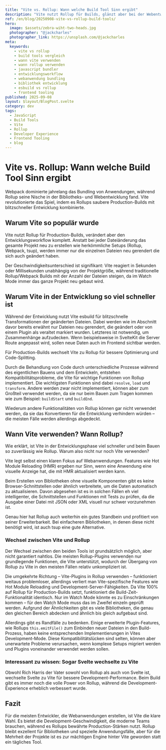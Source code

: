 ```yaml
---
title: "Vite vs. Rollup: Wann welche Build Tool Sinn ergibt"
description: "Vite nutzt Rollup für Builds, glänzt aber bei der Webentwicklung. Erfahre wann du Vite vs Rollup wählen solltest, mit echten Beispielen und Migration-Hinweisen."
ref: /en/blog/20250908-vite-vs-rollup-build-tools/
hero:
  image: $assets/zebra-wiht-two-heads.jpg
  photographer: "@jackcharles"
  photographer_link: https://unsplash.com/@jackcharles
meta:
  keywords:
    - vite vs rollup
    - build tools vergleich
    - wann vite verwenden
    - wann rollup verwenden
    - javascript bundler
    - entwicklungsworkflow
    - webanwendung bundling
    - bibliothek entwicklung
    - esbuild vs rollup
    - frontend tooling
published: 2025-09-08
layout: $layout/BlogPost.svelte
category: dev
tags:
  - JavaScript
  - Build Tools
  - Vite
  - Rollup
  - Developer Experience
  - Frontend Tooling
  - blog
---
```


# Vite vs. Rollup: Wann welche Build Tool Sinn ergibt

Webpack dominierte jahrelang das Bundling von Anwendungen, während Rollup seine Nische in der Bibliotheks- und Webentwicklung fand. Vite revolutionierte das Spiel, indem es Rollups saubere Production-Builds mit blitzschneller Entwicklung kombinierte.

## Warum Vite so populär wurde

Vite nutzt Rollup für Production-Builds, verändert aber den Entwicklungsworkflow komplett. Anstatt bei jeder Dateiänderung das gesamte Projekt neu zu erstellen wie herkömmliche Setups (Rollup, Webpack, tsup), werden immer nur die einzelnen Dateien neu gerendert die sich auch geändert haben.

Der Geschwindigkeitsunterschied ist signifikant: Vite reagiert in Sekunden oder Millisekunden unabhängig von der Projektgröße, während traditionelle Rollup/Webpack Builds mit der Anzahl der Dateien steigen, da im Watch Mode immer das ganze Projekt neu gebaut wird.

## Warum Vite in der Entwicklung so viel schneller ist

Während der Entwicklung nutzt Vite esbuild für blitzschnelle Transformationen der geänderten Dateien. Dabei werden wie im Abschnitt davor bereits erwähnt nur Dateien neu gerendert, die geändert oder von einem Plugin als veraltet markiert wurden. Letzteres ist notwendig, um Zusammenhänge aufzudecken. Wenn beispielsweise in SvelteKit die Server Route angepasst wird, sollen neue Daten auch im Frontend sichtbar werden.

Für Production-Builds wechselt Vite zu Rollup für bessere Optimierung und Code-Splitting.

Durch die Behandlung von Code durch unterschiedliche Prozesse während des eigentlichen Bauens und dem Entwickeln, entstehen Kompatibilitätsprobleme, die Vite für wichtige Funktionen von Rollup implementiert. Die wichtigsten Funktionen sind dabei `resolve`, `load` und `transform`. Andere werden zwar nicht implementiert, können aber zum Großteil verwendet werden, da sie nur beim Bauen zum Tragen kommen wie zum Beispiel: `buildStart` und `buildEnd`.

Wiederum andere Funktionalitäten von Rollup können gar nicht verwendet werden, da sie das Konvertieren für die Entwicklung verhindern würden – die meisten Fälle werden allerdings abgedeckt.

## Wann Vite verwenden? Wann Rollup?

Wie erklärt, ist Vite in der Entwicklungsphase viel schneller und beim Bauen so zuverlässig wie Rollup. Warum also nicht nur noch Vite verwenden?

Vite legt selbst einen klaren Fokus auf Webanwendungen. Features wie Hot Module Reloading (HMR) ergeben nur Sinn, wenn eine Anwendung eine visuelle Anzeige hat, die mit HMR aktualisiert werden kann.

Beim Erstellen von Bibliotheken ohne visuelle Komponenten gibt es keine Browser-Schnittstellen oder ähnlich verbreitete, um die Daten automatisch zu aktualisieren. Davon abgesehen ist es in solchen Fällen eh viel intelligenter, die Schnittstellen und Funktionen mit Tests zu prüfen, da die Ausgabe einer Datei mit JSON oder XML visuell nur schwer vorzunehmen ist.

Genau hier hat Rollup auch weiterhin ein gutes Standbein und profitiert von seiner Erweiterbarkeit. Bei einfacheren Bibliotheken, in denen diese nicht benötigt wird, ist auch tsup eine gute Alternative.

### Wechsel zwischen Vite und Rollup

Der Wechsel zwischen den beiden Tools ist grundsätzlich möglich, aber nicht garantiert nahtlos. Die meisten Rollup-Plugins verwenden nur grundlegende Funktionen, die Vite unterstützt, wodurch der Übergang von Rollup zu Vite in den meisten Fällen relativ unkompliziert ist.

Die umgekehrte Richtung – Vite-Plugins in Rollup verwenden – funktioniert weitaus problemloser, allerdings verliert man Vite-spezifische Features wie Hot Module Reloading und Development-Server-Fähigkeiten. Da Vite 100% auf Rollup für Production-Builds setzt, funktioniert die Build-Zeit-Funktionalität identisch. Nur im Watch Mode könnte es zu Einschränkungen kommen – für den Watch Mode muss das im Zweifel einzeln geprüft werden. Aufgrund der Ähnlichkeiten gibt es viele Bibliotheken, die genau den gleichen Bereich abdecken und ähnlich bis gleich aufgebaut sind.

Allerdings gibt es Randfälle zu bedenken. Einige erweiterte Plugin-Features, wie Rollups `this.emitFile()` zum Einbinden neuer Dateien in den Build-Prozess, haben keine entsprechenden Implementierungen in Vites Development-Mode. Diese Kompatibilitätslücken sind selten, können aber unerwartete Probleme verursachen, wenn komplexe Setups migriert werden und Plugins voneinander verwendet werden sollen.

### Interessant zu wissen: Sogar Svelte wechselte zu Vite

Obwohl Rich Harris der Vater sowohl von Rollup als auch von Svelte ist, wechselte Svelte zu Vite für bessere Development-Performance. Beim Build gibt es immer noch die volle Power von Rollup, während die Development-Experience erheblich verbessert wurde.

## Fazit

Für die meisten Entwickler, die Webanwendungen erstellen, ist Vite die klare Wahl. Es bietet die Development-Geschwindigkeit, die moderne Teams brauchen, während es Rollups bewährte Production-Stärken nutzt. Rollup bleibt exzellent für Bibliotheken und spezielle Anwendungsfälle, aber für die Mehrheit der Projekte ist es zur mächtigen Engine hinter Vite geworden statt ein tägliches Tool.
